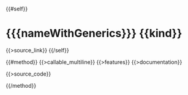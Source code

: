 {{#self}}
# {{{nameWithGenerics}}} {{kind}}

{{>source_link}}
{{/self}}

{{#method}}
{{>callable_multiline}}
{{>features}}
{{>documentation}}

{{>source_code}}

{{/method}}
